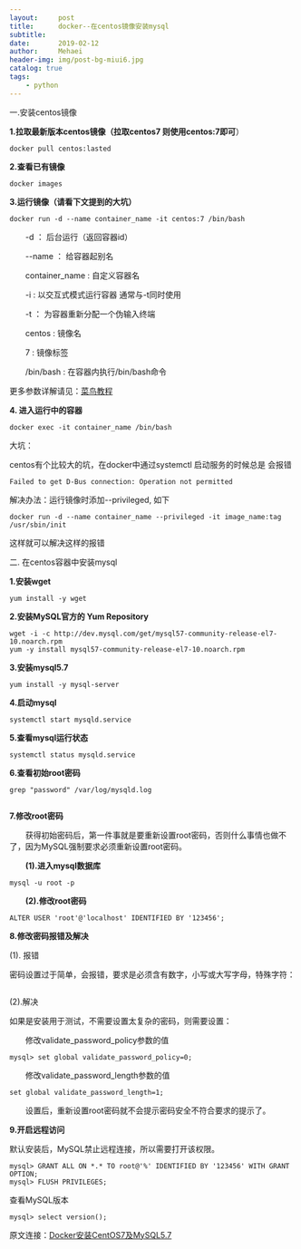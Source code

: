 ```yaml
---
layout:     post
title:      docker--在centos镜像安装mysql
subtitle:   
date:       2019-02-12
author:     Mehaei
header-img: img/post-bg-miui6.jpg
catalog: true
tags:
    - python
---
```

一.安装centos镜像

**1.拉取最新版本centos镜像（拉取centos7 则使用centos:7即可**）

```
docker pull centos:lasted
```

**2.查看已有镜像**

```
docker images
```

**3.运行镜像（请看下文提到的大坑）**

```
docker run -d --name container_name -it centos:7 /bin/bash
```

　　-d ： 后台运行（返回容器id）

　　--name ： 给容器起别名

　　container_name : 自定义容器名

　　-i : 以交互式模式运行容器 通常与-t同时使用

　　-t ： 为容器重新分配一个伪输入终端

　　centos : 镜像名

　　7 : 镜像标签

　　/bin/bash : 在容器内执行/bin/bash命令

更多参数详解请见：[菜鸟教程](http://www.runoob.com/docker/docker-run-command.html)

**4. 进入运行中的容器**

```
docker exec -it container_name /bin/bash
```

大坑：

centos有个比较大的坑，在docker中通过systemctl 启动服务的时候总是 会报错

```
Failed to get D-Bus connection: Operation not permitted
```

解决办法：运行镜像时添加--privileged, 如下

```
docker run -d --name container_name --privileged -it image_name:tag /usr/sbin/init
```

这样就可以解决这样的报错

二. 在centos容器中安装mysql

**1.安装wget**

```
yum install -y wget
```

**2.安装MySQL官方的 Yum Repository**

```
wget -i -c http://dev.mysql.com/get/mysql57-community-release-el7-10.noarch.rpm
yum -y install mysql57-community-release-el7-10.noarch.rpm
```

**3.安装mysql5.7**

```
yum install -y mysql-server
```

**4.启动mysql**

```
systemctl start mysqld.service
```

**5.查看mysql运行状态**

```
systemctl status mysqld.service
```

**6.查看初始root密码**

```
grep "password" /var/log/mysqld.log
```

<img src="https://img2018.cnblogs.com/blog/1432315/201902/1432315-20190212121000500-570433809.png" alt="" />

**7.修改root密码**

　　获得初始密码后，第一件事就是要重新设置root密码，否则什么事情也做不了，因为MySQL强制要求必须重新设置root密码。

　　**(1).进入mysql数据库**

```
mysql -u root -p
```

　　**(2).修改root密码**

```
ALTER USER 'root'@'localhost' IDENTIFIED BY '123456';
```

**8.修改密码报错及解决**

(1). 报错

密码设置过于简单，会报错，要求是必须含有数字，小写或大写字母，特殊字符：

<img src="https://img2018.cnblogs.com/blog/1432315/201902/1432315-20190212121133963-2101328946.png" alt="" />

(2).解决

如果是安装用于测试，不需要设置太复杂的密码，则需要设置：

　　修改validate_password_policy参数的值

```
mysql> set global validate_password_policy=0;
```

　　修改validate_password_length参数的值

```
set global validate_password_length=1;
```

　　设置后，重新设置root密码就不会提示密码安全不符合要求的提示了。

**9.开启远程访问**

默认安装后，MySQL禁止远程连接，所以需要打开该权限。

```
mysql> GRANT ALL ON *.* TO root@'%' IDENTIFIED BY '123456' WITH GRANT OPTION;
mysql> FLUSH PRIVILEGES;
```

查看MySQL版本

```
mysql> select version();
```

原文连接：[Docker安装CentOS7及MySQL5.7](https://blog.csdn.net/jason19905/article/details/81366202)

```

```

```

```

` `
